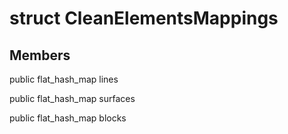 # struct CleanElementsMappings


## Members

public flat_hash_map lines

public flat_hash_map surfaces

public flat_hash_map blocks



